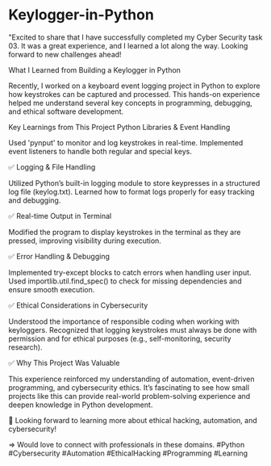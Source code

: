 # Keylogger-in-Python
"Excited to share that I have successfully completed my Cyber Security task 03.
It was a great experience, and I learned a lot along the way. Looking forward to new challenges ahead!

 What I Learned from Building a Keylogger in Python

Recently, I worked on a keyboard event logging project in Python to explore how keystrokes can be captured and processed. This hands-on experience helped me understand several key concepts in programming, debugging, and ethical software development.


Key Learnings from This Project
Python Libraries & Event Handling

Used 'pynput' to monitor and log keystrokes in real-time.
Implemented event listeners to handle both regular and special keys.

✅ Logging & File Handling

Utilized Python’s built-in logging module to store keypresses in a structured log file (keylog.txt).
Learned how to format logs properly for easy tracking and debugging.

✅ Real-time Output in Terminal

Modified the program to display keystrokes in the terminal as they are pressed, improving visibility during execution.

✅ Error Handling & Debugging

Implemented try-except blocks to catch errors when handling user input.
Used importlib.util.find_spec() to check for missing dependencies and ensure smooth execution.

✅ Ethical Considerations in Cybersecurity

Understood the importance of responsible coding when working with keyloggers.
Recognized that logging keystrokes must always be done with permission and for ethical purposes (e.g., self-monitoring, security research).

✅ Why This Project Was Valuable

This experience reinforced my understanding of automation, event-driven programming, and cybersecurity ethics. It’s fascinating to see how small projects like this can provide real-world problem-solving experience and deepen knowledge in Python development.


🔹 Looking forward to learning more about ethical hacking, automation, and cybersecurity!

=> Would love to connect with professionals in these domains.
#Python #Cybersecurity #Automation #EthicalHacking #Programming #Learning
